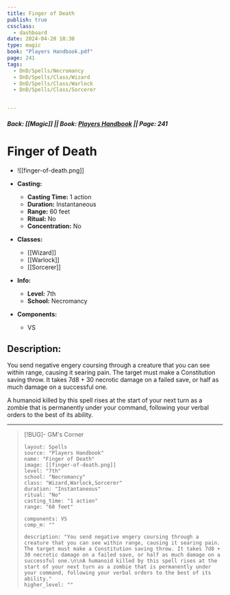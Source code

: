 ```yaml
---
title: Finger of Death
publish: true
cssclass:
  - dashboard
date: 2024-04-20 18:30
type: magic
book: "Players Handbook.pdf"
page: 241
tags:
  - DnD/Spells/Necromancy
  - DnD/Spells/Class/Wizard
  - DnD/Spells/Class/Warlock
  - DnD/Spells/Class/Sorcerer


---
```


##### Back: [[Magic]] || Book: [Players Handbook](https://drive.google.com/drive/folders/1O5bhpYizcIT5xxAoLOuzCRht_PVS7VSG?usp=sharing) || Page: 241

# Finger of Death
- ![[finger-of-death.png]]
- **Casting:**
    - **Casting Time:** 1 action
    - **Duration:** Instantaneous
    - **Range:** 60 feet
    - **Ritual:** No
    - **Concentration:** No
- **Classes:**
    - [[Wizard]]
    - [[Warlock]]
    - [[Sorcerer]]

- **Info:**
    - **Level:** 7th
    - **School:** Necromancy
- **Components:**
    - VS


## Description:
You send negative engery coursing through a creature that you can see within range, causing it searing pain. The target must make a Constitution saving throw. It takes 7d8 + 30 necrotic damage on a failed save, or half as much damage on a successful one.

A humanoid killed by this spell rises at the start of your next turn as a zombie that is permanently under your command, following your verbal orders to the best of its ability.



---

> [!BUG]- GM's Corner
>
> ```statblock
> layout: Spells
> source: "Players Handbook"
> name: "Finger of Death"
> image: [[finger-of-death.png]]
> level: "7th"
> school: "Necromancy"
> class: "Wizard,Warlock,Sorcerer"
> duration: "Instantaneous"
> ritual: "No"
> casting_time: "1 action"
> range: "60 feet"
>
> components: VS
> comp_m: ""
>
> description: "You send negative engery coursing through a creature that you can see within range, causing it searing pain. The target must make a Constitution saving throw. It takes 7d8 + 30 necrotic damage on a failed save, or half as much damage on a successful one.\n\nA humanoid killed by this spell rises at the start of your next turn as a zombie that is permanently under your command, following your verbal orders to the best of its ability."
> higher_level: ""
> ```
